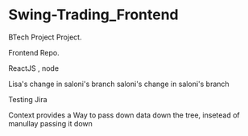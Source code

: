# Swing-Trading_Frontend

BTech Project Project. 

Frontend Repo.

ReactJS , node


Lisa's change in saloni's branch
saloni's change in saloni's branch

Testing Jira

Context provides a Way to pass down data down the tree, insetead of manullay passing it down